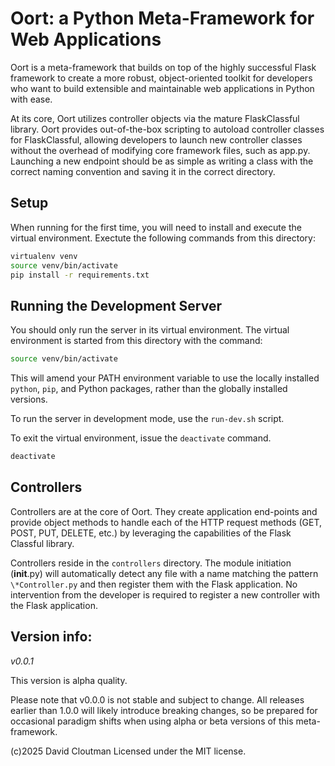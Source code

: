 # Oort: a Python Meta-Framework for Web Applications
Oort is a meta-framework that builds on top of the highly successful Flask framework to create a more robust, object-oriented toolkit for developers who want to build extensible and maintainable web applications in Python with ease.

At its core, Oort utilizes controller objects via the mature FlaskClassful library. Oort provides out-of-the-box scripting to autoload controller classes for FlaskClassful, allowing developers to launch new controller classes without the overhead of modifying core framework files, such as app.py. Launching a new endpoint should be as simple as writing a class with the correct naming convention and saving it in the correct directory.

## Setup
When running for the first time, you will need to install and execute the virtual environment. Exectute the following commands from this directory:

```bash
virtualenv venv
source venv/bin/activate
pip install -r requirements.txt
```

## Running the Development Server
You should only run the server in its virtual environment. The virtual environment is started from this directory with the command:

```bash
source venv/bin/activate
```

This will amend your PATH environment variable to use the locally installed `python`, `pip`, and Python packages, rather than the globally installed versions.

To run the server in development mode, use the `run-dev.sh` script.

To exit the virtual environment, issue the `deactivate` command.

```bash
deactivate
```

## Controllers
Controllers are at the core of Oort. They create application end-points and provide object methods to handle each of the HTTP request methods (GET, POST, PUT, DELETE, etc.) by leveraging the capabilities of the Flask Classful library.

Controllers reside in the `controllers` directory. The module initiation (__init__.py) will automatically detect any file with a name matching the pattern `\*Controller.py` and then register them with the Flask application. No intervention from the developer is required to register a new controller with the Flask application.

## Version info:
*v0.0.1*

This version is alpha quality.

Please note that v0.0.0 is not stable and subject to change. All releases earlier than 1.0.0 will likely introduce breaking changes, so be prepared for occasional paradigm shifts when using alpha or beta versions of this meta-framework.

(c)2025 David Cloutman
Licensed under the MIT license.

